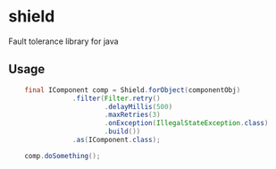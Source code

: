 # shield

Fault tolerance library for java

## Usage

```java
    final IComponent comp = Shield.forObject(componentObj)
                .filter(Filter.retry()
                        .delayMillis(500)
                        .maxRetries(3)
                        .onException(IllegalStateException.class)
                        .build())
                .as(IComponent.class);

    comp.doSomething();
```